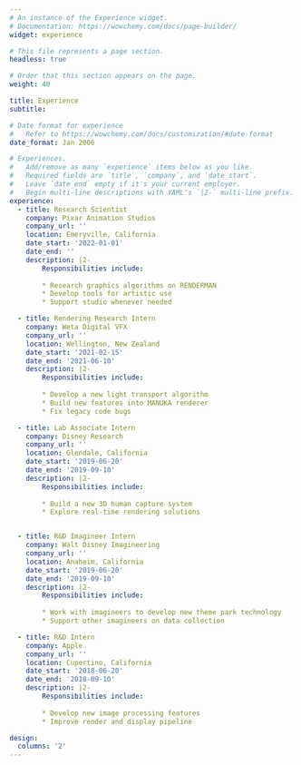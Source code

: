 ```yaml
---
# An instance of the Experience widget.
# Documentation: https://wowchemy.com/docs/page-builder/
widget: experience

# This file represents a page section.
headless: true

# Order that this section appears on the page.
weight: 40

title: Experience
subtitle:

# Date format for experience
#   Refer to https://wowchemy.com/docs/customization/#date-format
date_format: Jan 2006

# Experiences.
#   Add/remove as many `experience` items below as you like.
#   Required fields are `title`, `company`, and `date_start`.
#   Leave `date_end` empty if it's your current employer.
#   Begin multi-line descriptions with YAML's `|2-` multi-line prefix.
experience:
  - title: Research Scientist
    company: Pixar Animation Studios
    company_url: ''
    location: Emeryville, California
    date_start: '2022-01-01'
    date_end: ''
    description: |2-
        Responsibilities include:
        
        * Research graphics algorithms on RENDERMAN
        * Develop tools for artistic use
        * Support studio whenever needed

  - title: Rendering Research Intern
    company: Weta Digital VFX
    company_url: ''
    location: Wellington, New Zealand
    date_start: '2021-02-15'
    date_end: '2021-06-10'
    description: |2-
        Responsibilities include:
        
        * Develop a new light transport algorithm
        * Build new features into MANUKA renderer
        * Fix legacy code bugs

  - title: Lab Associate Intern
    company: Disney Research
    company_url: ''
    location: Glendale, California
    date_start: '2019-06-20'
    date_end: '2019-09-10'
    description: |2-
        Responsibilities include:
        
        * Build a new 3D human capture system
        * Explore real-time rendering solutions


  - title: R&D Imagineer Intern
    company: Walt Disney Imagineering
    company_url: ''
    location: Anaheim, California
    date_start: '2019-06-20'
    date_end: '2019-09-10'
    description: |2-
        Responsibilities include:
        
        * Work with imagineers to develop new theme park technology
        * Support other imagineers on data collection

  - title: R&D Intern
    company: Apple
    company_url: ''
    location: Cupertino, California
    date_start: '2018-06-20'
    date_end: '2018-09-10'
    description: |2-
        Responsibilities include:
        
        * Develop new image processing features 
        * Improve render and display pipeline

design:
  columns: '2'
---
```

